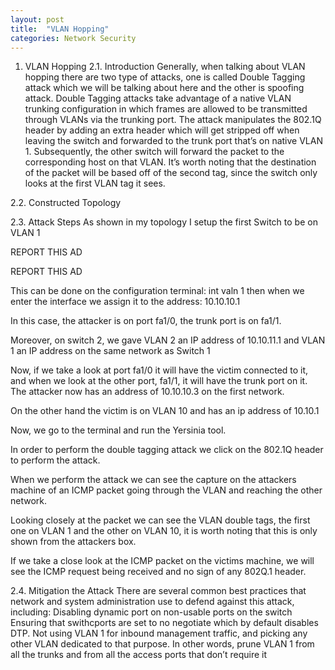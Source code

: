 ```yaml
---
layout: post
title:  "VLAN Hopping"
categories: Network Security
---
```

1.  VLAN Hopping
2.1.     Introduction
Generally, when talking about VLAN hopping there are two type of attacks, one is called Double Tagging attack which we will be talking about here and the other is spoofing attack. Double Tagging attacks take advantage of a native VLAN trunking configuration in which frames are allowed to be transmitted through VLANs via the trunking port. The attack manipulates the 802.1Q header by adding an extra header which will get stripped off when leaving the switch and forwarded to the trunk port that’s on native VLAN 1. Subsequently, the other switch will forward the packet to the corresponding host on that VLAN. It’s worth noting that the destination of the packet will be based off of the second tag, since the switch only looks at the first VLAN tag it sees.

2.2.     Constructed Topology

2.3.     Attack Steps
As shown in my topology I setup the first Switch to be on VLAN 1


REPORT THIS AD

REPORT THIS AD

This can be done on the configuration terminal: int valn 1
then when we enter the interface we assign it to the address: 10.10.10.1


In this case, the attacker is on port fa1/0, the trunk port is on fa1/1.


Moreover, on switch 2, we gave VLAN 2 an IP address of 10.10.11.1 and VLAN 1 an IP address on the same network as Switch 1


Now, if we take a look at port fa1/0 it will have the victim connected to it, and when we look at the other port, fa1/1, it will have the trunk port on it.
The attacker now has an address of 10.10.10.3 on the first network.  

On the other hand the victim is on VLAN 10 and has an ip address of 10.10.1

Now, we go to the terminal and run the Yersinia tool.

In order to perform the double tagging attack we click on the 802.1Q header to perform the attack.

When we perform the attack we can see the capture on the attackers machine of an ICMP packet going through the VLAN and reaching the other network.

Looking closely at the packet we can see the VLAN double tags, the first one on VLAN 1 and the other on VLAN 10, it is worth noting that this is only shown from the attackers box.

If we take a close look at the ICMP packet on the victims machine, we will see the ICMP request being received and no sign of any 802Q.1 header.

2.4.     Mitigation the Attack
There are several common best practices that network and system administration use to defend against this attack, including:
Disabling dynamic port on non-usable ports on the switch
Ensuring that swithcports are set to no negotiate which by default disables DTP.
Not using VLAN 1 for inbound management traffic, and picking any other VLAN dedicated to that purpose. In other words, prune VLAN 1 from all the trunks and from all the access ports that don’t require it